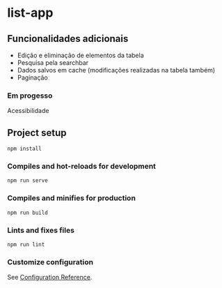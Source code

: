 # list-app

## Funcionalidades adicionais
* Edição e eliminação de elementos da tabela
* Pesquisa pela searchbar
* Dados salvos em cache (modificações realizadas na tabela também)
* Paginação

### Em progesso
Acessibilidade

## Project setup
```
npm install
```

### Compiles and hot-reloads for development
```
npm run serve
```

### Compiles and minifies for production
```
npm run build
```

### Lints and fixes files
```
npm run lint
```

### Customize configuration
See [Configuration Reference](https://cli.vuejs.org/config/).




